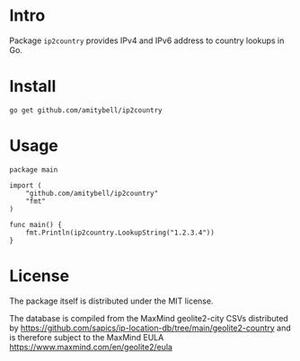 # Intro

Package `ip2country` provides IPv4 and IPv6 address to country lookups in Go.

# Install

    go get github.com/amitybell/ip2country

# Usage

    package main

    import (
    	"github.com/amitybell/ip2country"
    	"fmt"
    )

    func main() {
    	fmt.Println(ip2country.LookupString("1.2.3.4"))
    }

# License

The package itself is distributed under the MIT license.

The database is compiled from the MaxMind geolite2-city CSVs distributed by https://github.com/sapics/ip-location-db/tree/main/geolite2-country and is therefore subject to the MaxMind EULA https://www.maxmind.com/en/geolite2/eula
